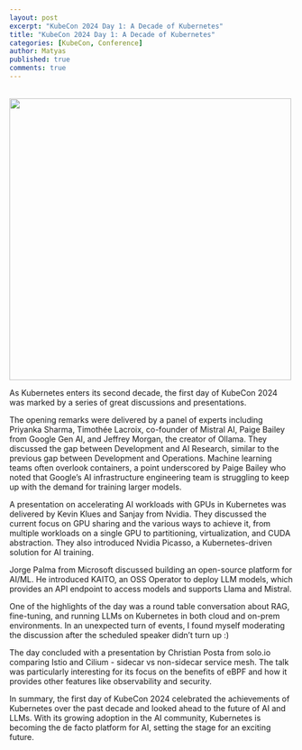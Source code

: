 ```yaml
---
layout: post
excerpt: "KubeCon 2024 Day 1: A Decade of Kubernetes"
title: "KubeCon 2024 Day 1: A Decade of Kubernetes"
categories: [KubeCon, Conference]
author: Matyas
published: true
comments: true
---
```


&nbsp;
<img src="../../img/2024-03-20-kubecon-2024-day-1-decade-kubernetes/kubecon.jpeg"
     alt="" width="500" align="center" />

As Kubernetes enters its second decade, the first day of KubeCon 2024 was marked by a series of great discussions and presentations. 

The opening remarks were delivered by a panel of experts including Priyanka Sharma, Timothée Lacroix, co-founder of Mistral AI, Paige Bailey from Google Gen AI, and Jeffrey Morgan, the creator of Ollama. They discussed the gap between Development and AI Research, similar to the previous gap between Development and Operations. Machine learning teams often overlook containers, a point underscored by Paige Bailey who noted that Google’s AI infrastructure engineering team is struggling to keep up with the demand for training larger models.

A presentation on accelerating AI workloads with GPUs in Kubernetes was delivered by Kevin Klues and Sanjay from Nvidia. They discussed the current focus on GPU sharing and the various ways to achieve it, from multiple workloads on a single GPU to partitioning, virtualization, and CUDA abstraction. They also introduced Nvidia Picasso, a Kubernetes-driven solution for AI training.

Jorge Palma from Microsoft discussed building an open-source platform for AI/ML. He introduced KAITO, an OSS Operator to deploy LLM models, which provides an API endpoint to access models and supports Llama and Mistral.

One of the highlights of the day was a round table conversation about RAG, fine-tuning, and running LLMs on Kubernetes in both cloud and on-prem environments. In an unexpected turn of events, I found myself moderating the discussion after the scheduled speaker didn’t turn up :)

The day concluded with a presentation by Christian Posta from solo.io comparing Istio and Cilium - sidecar vs non-sidecar service mesh. The talk was particularly interesting for its focus on the benefits of eBPF and how it provides other features like observability and security.

In summary, the first day of KubeCon 2024 celebrated the achievements of Kubernetes over the past decade and looked ahead to the future of AI and LLMs. With its growing adoption in the AI community, Kubernetes is becoming the de facto platform for AI, setting the stage for an exciting future.
